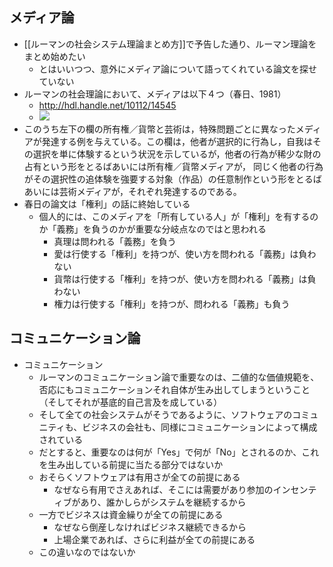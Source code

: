 
## メディア論

* [[ルーマンの社会システム理論まとめ方]]で予告した通り、ルーマン理論をまとめ始めたい
	* とはいいつつ、意外にメディア論について語ってくれている論文を探せていない
* ルーマンの社会理論において、メディアは以下４つ（春日、1981）
	* http://hdl.handle.net/10112/14545
	* **![](https://lh5.googleusercontent.com/6LoA4_iSsVOXpPzhr8yXG4Qqj0LfajIiu-30psp99ZliQmY7TBDx5Ua79a8-wBD4OrMlfKcnrw4BtfFBKTELf5CE1rTGXEdD7cu6SBVxMG6e6QIffyrhR0y2zroX-eZkFcZ5sMXbshgPOfOvBHKXhKN32Q=s2048)**
* このうち左下の欄の所有権／貨幣と芸術は，特殊問題ごとに異なったメディアが発達する例を与えている。この欄は，他者が選択的に行為し，自我はその選択を単に体験するという状況を示しているが，他者の行為が稀少な財の占有という形をとるばあいには所有権／貨幣メディアが， 同じく他者の行為がその選択性の追体験を強要する対象（作品）の任意制作という形をとるばあいには芸術メディアが，それぞれ発達するのである。
* 春日の論文は「権利」の話に終始している
	* 個人的には、このメディアを「所有している人」が「権利」を有するのか「義務」を負うのかが重要な分岐点なのではと思われる
		* 真理は問われる「義務」を負う
		* 愛は行使する「権利」を持つが、使い方を問われる「義務」は負わない
		* 貨幣は行使する「権利」を持つが、使い方を問われる「義務」は負わない
		* 権力は行使する「権利」を持つが、問われる「義務」も負う

## コミュニケーション論

* コミュニケーション
	* ルーマンのコミュニケーション論で重要なのは、二値的な価値規範を、否応にもコミュニケーションそれ自体が生み出してしまうということ（そしてそれが基底的自己言及を成している）
	* そして全ての社会システムがそうであるように、ソフトウェアのコミュニティも、ビジネスの会社も、同様にコミュニケーションによって構成されている
	* だとすると、重要なのは何が「Yes」で何が「No」とされるのか、これを生み出している前提に当たる部分ではないか
	* おそらくソフトウェアは有用さが全ての前提にある
		* なぜなら有用でさえあれば、そこには需要があり参加のインセンティブがあり、誰かしらがシステムを継続するから
	* 一方でビジネスは資金繰りが全ての前提にある
		* なぜなら倒産しなければビジネス継続できるから
		* 上場企業であれば、さらに利益が全ての前提にある
	* この違いなのではないか


